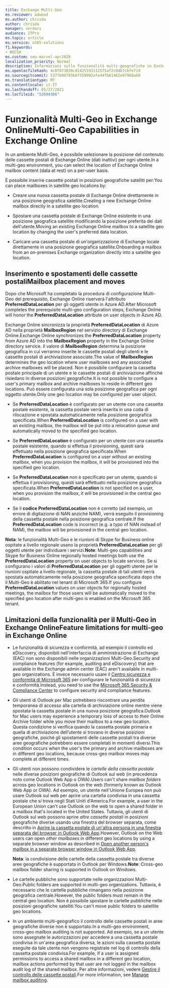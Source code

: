 ```yaml
---
title: Exchange Multi-Geo
ms.reviewer: adwood
ms.author: chrisda
author: chrisda
manager: serdars
audience: ITPro
ms.topic: article
ms.service: o365-solutions
f1.keywords:
- NOCSH
ms.custom: seo-marvel-apr2020
localization_priority: Normal
description: Informazioni sulle funzionalità multi-geografiche in Exchange Online, ad esempio limitazioni delle funzionalità e posizionamento delle cassette postali.
ms.openlocfilehash: 4c8f873039cd14251931125f5af2c04b7cbfe719
ms.sourcegitcommit: 5377b00703b6f559092afe44fb61462e97968a60
ms.translationtype: MT
ms.contentlocale: it-IT
ms.lasthandoff: 05/27/2021
ms.locfileid: "52694306"
---
```

# <a name="multi-geo-capabilities-in-exchange-online"></a><span data-ttu-id="016ee-103">Funzionalità Multi-Geo in Exchange Online</span><span class="sxs-lookup"><span data-stu-id="016ee-103">Multi-Geo Capabilities in Exchange Online</span></span>

<span data-ttu-id="016ee-104">In un ambiente Multi-Geo, è possibile selezionare la posizione del contenuto delle cassette postali di Exchange Online (dati inattivi) per ogni utente.</span><span class="sxs-lookup"><span data-stu-id="016ee-104">In a multi-geo environment, you can select the location of Exchange Online mailbox content (data at rest) on a per-user basis.</span></span>

<span data-ttu-id="016ee-105">È possibile inserire cassette postali in posizioni geografiche satelliti per:</span><span class="sxs-lookup"><span data-stu-id="016ee-105">You can place mailboxes in satellite geo locations by:</span></span>

- <span data-ttu-id="016ee-106">Creare una nuova cassetta postale di Exchange Online direttamente in una posizione geografica satellite.</span><span class="sxs-lookup"><span data-stu-id="016ee-106">Creating a new Exchange Online mailbox directly in a satellite geo location.</span></span>

- <span data-ttu-id="016ee-107">Spostare una cassetta postale di Exchange Online esistente in una posizione geografica satellite modificando la posizione preferita dei dati dell'utente.</span><span class="sxs-lookup"><span data-stu-id="016ee-107">Moving an existing Exchange Online mailbox to a satellite geo location by changing the user's preferred data location.</span></span>

- <span data-ttu-id="016ee-108">Caricare una cassetta postale di un'organizzazione di Exchange locale direttamente in una posizione geografica satellite.</span><span class="sxs-lookup"><span data-stu-id="016ee-108">Onboarding a mailbox from an on-premises Exchange organization directly into a satellite geo location.</span></span>

## <a name="mailbox-placement-and-moves"></a><span data-ttu-id="016ee-109">Inserimento e spostamenti delle cassette postali</span><span class="sxs-lookup"><span data-stu-id="016ee-109">Mailbox placement and moves</span></span>

<span data-ttu-id="016ee-110">Dopo che Microsoft ha completato la procedura di configurazione Multi-Geo del prerequisito, Exchange Online riserverà l'attributo **PreferredDataLocation** per gli oggetti utente in Azure AD.</span><span class="sxs-lookup"><span data-stu-id="016ee-110">After Microsoft completes the prerequisite multi-geo configuration steps, Exchange Online will honor the **PreferredDataLocation** attribute on user objects in Azure AD.</span></span>

<span data-ttu-id="016ee-111">Exchange Online sincronizza la proprietà **PreferredDataLocation** di Azure AD nella proprietà **MailboxRegion** nel servizio directory di Exchange Online.</span><span class="sxs-lookup"><span data-stu-id="016ee-111">Exchange Online synchronizes the **PreferredDataLocation** property from Azure AD into the **MailboxRegion** property in the Exchange Online directory service.</span></span> <span data-ttu-id="016ee-112">Il valore di **MailboxRegion** determina la posizione geografica in cui verranno inserite le cassette postali degli utenti e le cassette postali di archiviazione associate.</span><span class="sxs-lookup"><span data-stu-id="016ee-112">The value of **MailboxRegion** determines the geo location where user mailboxes and any associated archive mailboxes will be placed.</span></span> <span data-ttu-id="016ee-113">Non è possibile configurare la cassetta postale principale di un utente e le cassette postali di archiviazione affinché risiedano in diverse posizioni geografiche.</span><span class="sxs-lookup"><span data-stu-id="016ee-113">It is not possible to configure a user's primary mailbox and archive mailboxes to reside in different geo locations.</span></span> <span data-ttu-id="016ee-114">Può essere configurata una sola posizione geografica per ogni oggetto utente.</span><span class="sxs-lookup"><span data-stu-id="016ee-114">Only one geo location may be configured per user object.</span></span>

- <span data-ttu-id="016ee-115">Se **PreferredDataLocation** è configurato per un utente con una cassetta postale esistente, la cassetta postale verrà inserita in una coda di rilocazione e spostata automaticamente nella posizione geografica specificata.</span><span class="sxs-lookup"><span data-stu-id="016ee-115">When **PreferredDataLocation** is configured on a user with an existing mailbox, the mailbox will be put into a relocation queue and automatically moved to the specified geo location.</span></span>

- <span data-ttu-id="016ee-116">Se **PreferredDataLocation** è configurato per un utente con una cassetta postale esistente, quando si effettua il provisioning, questi sarà effettuato nella posizione geografica specificata.</span><span class="sxs-lookup"><span data-stu-id="016ee-116">When **PreferredDataLocation** is configured on a user without an existing mailbox, when you provision the mailbox, it will be provisioned into the specified geo location.</span></span>

- <span data-ttu-id="016ee-117">Se **PreferredDataLocation** non è specificato per un utente, quando si effettua il provisioning, questi sarà effettuato nella posizione geografica specificata.</span><span class="sxs-lookup"><span data-stu-id="016ee-117">When **PreferredDataLocation** is not specified on a user, when you provision the mailbox, it will be provisioned in the central geo location.</span></span>

- <span data-ttu-id="016ee-118">Se il **codice PreferredDataLocation** non è corretto (ad esempio, un errore di digitazione di NAN anziché NAM), verrà eseguito il provisioning della cassetta postale nella posizione geografica centrale.</span><span class="sxs-lookup"><span data-stu-id="016ee-118">If the **PreferredDataLocation** code is incorrect (e.g. a typo of NAN instead of NAM), the mailbox will be provisioned in the central geo location.</span></span>

<span data-ttu-id="016ee-119">**Nota**: le funzionalità Multi-Geo e le riunioni di Skype for Business online ospitate a livello regionale usano la proprietà **PreferredDataLocation** per gli oggetti utente per individuare i servizi.</span><span class="sxs-lookup"><span data-stu-id="016ee-119">**Note**: Multi-geo capabilities and Skype for Business Online regionally hosted meetings both use the **PreferredDataLocation** property on user objects to locate services.</span></span> <span data-ttu-id="016ee-120">Se si configurano i valori di **PreferredDataLocation** per gli oggetti utente per le riunioni ospitate a livello regionale, la cassetta postale di tali utenti verrà spostata automaticamente nella posizione geografica specificata dopo che il Multi-Geo è abilitato nel tenant di Microsoft 365.</span><span class="sxs-lookup"><span data-stu-id="016ee-120">If you configure **PreferredDataLocation** values on user objects for regionally hosted meetings, the mailbox for those users will be automatically moved to the specified geo location after multi-geo is enabled on the Microsoft 365 tenant.</span></span>

## <a name="feature-limitations-for-multi-geo-in-exchange-online"></a><span data-ttu-id="016ee-121">Limitazioni della funzionalità per il Multi-Geo in Exchange Online</span><span class="sxs-lookup"><span data-stu-id="016ee-121">Feature limitations for multi-geo in Exchange Online</span></span>

- <span data-ttu-id="016ee-122">Le funzionalità di sicurezza e conformità, ad esempio il controllo ed eDiscovery, disponibili nell'interfaccia di amministrazione di Exchange (EAC) non sono disponibili nelle organizzazioni Multi-Geo.</span><span class="sxs-lookup"><span data-stu-id="016ee-122">Security and compliance features (for example, auditing and eDiscovery) that are available in the Exchange admin center (EAC) aren't available in multi-geo organizations.</span></span> <span data-ttu-id="016ee-123">È invece necessario usare il [Centro sicurezza e conformità di Microsoft 365](https://support.office.com/article/7e696a40-b86b-4a20-afcc-559218b7b1b8) per configurare le funzionalità di sicurezza e conformità.</span><span class="sxs-lookup"><span data-stu-id="016ee-123">Instead, you need to use the [Microsoft 365 Security & Compliance Center](https://support.office.com/article/7e696a40-b86b-4a20-afcc-559218b7b1b8) to configure security and compliance features.</span></span>

- <span data-ttu-id="016ee-124">Gli utenti di Outlook per Mac potrebbero riscontrare una perdita temporanea di accesso alla cartella di archiviazione online mentre viene spostata la cassetta postale in una nuova posizione geografica.</span><span class="sxs-lookup"><span data-stu-id="016ee-124">Outlook for Mac users may experience a temporary loss of access to their Online Archive folder while you move their mailbox to a new geo location.</span></span> <span data-ttu-id="016ee-125">Questa condizione si verifica quando la cassetta postale primaria e quella di archiviazione dell’utente si trovano in diverse posizioni geografiche, poiché gli spostamenti delle cassette postali tra diverse aree geografiche potrebbero essere completati in momenti diversi.</span><span class="sxs-lookup"><span data-stu-id="016ee-125">This condition occurs when the user's the primary and archive mailboxes are in different geo locations, because cross-geo mailbox moves may complete at different times.</span></span>

- <span data-ttu-id="016ee-126">Gli utenti non possono condividere le *cartelle della cassetta postale* nelle diverse posizioni geografiche di Outlook sul web (in precedenza noto come Outlook Web App o OWA).</span><span class="sxs-lookup"><span data-stu-id="016ee-126">Users can't share *mailbox folders* across geo locations in Outlook on the web (formerly known as Outlook Web App or OWA).</span></span> <span data-ttu-id="016ee-127">Ad esempio, un utente nell'Unione Europea non può usare Outlook sul web per aprire una cartella condivisa in una cassetta postale che si trova negli Stati Uniti d'America.</span><span class="sxs-lookup"><span data-stu-id="016ee-127">For example, a user in the European Union can't use Outlook on the web to open a shared folder in a mailbox that's located in the United States.</span></span> <span data-ttu-id="016ee-128">Tuttavia, gli utenti di Outlook sul web possono aprire *altre cassette postali* in posizioni geografiche diverse usando una finestra del browser separata, come descritto in [Aprire la cassetta postale di un'altra persona in una finestra separata del browser in Outlook Web App](https://support.office.com/article/A909AD30-E413-40B5-A487-0EA70B763081#__toc372210362).</span><span class="sxs-lookup"><span data-stu-id="016ee-128">However, Outlook on the Web users can open *other mailboxes* in different geo locations by using a separate browser window as described in [Open another person's mailbox in a separate browser window in Outlook Web App](https://support.office.com/article/A909AD30-E413-40B5-A487-0EA70B763081#__toc372210362).</span></span>

  <span data-ttu-id="016ee-129">**Nota**: la condivisione delle cartelle della cassetta postale tra diverse aree geografiche è supportata in Outlook per Windows.</span><span class="sxs-lookup"><span data-stu-id="016ee-129">**Note**: Cross-geo mailbox folder sharing is supported in Outlook on Windows.</span></span>

- <span data-ttu-id="016ee-130">Le cartelle pubbliche sono supportate nelle organizzazioni Multi-Geo.</span><span class="sxs-lookup"><span data-stu-id="016ee-130">Public folders are supported in multi-geo organizations.</span></span> <span data-ttu-id="016ee-131">Tuttavia, è necessario che le cartelle pubbliche rimangano nella posizione geografica centrale.</span><span class="sxs-lookup"><span data-stu-id="016ee-131">However, the public folders must remain in the central geo location.</span></span> <span data-ttu-id="016ee-132">Non è possibile spostare le cartelle pubbliche nelle posizioni geografiche satelliti.</span><span class="sxs-lookup"><span data-stu-id="016ee-132">You can't move public folders to satellite geo locations.</span></span>

- <span data-ttu-id="016ee-133">In un ambiente multi-geografico il controllo delle cassette postali in aree geografiche diverse non è supportato.</span><span class="sxs-lookup"><span data-stu-id="016ee-133">In a multi-geo environment, cross-geo mailbox auditing is not supported.</span></span> <span data-ttu-id="016ee-134">Ad esempio, se a un utente sono assegnate le autorizzazioni per accedere a una cassetta postale condivisa in un'area geografica diversa, le azioni sulla cassetta postale eseguite da tale utente non vengono registrate nel log di controllo della cassetta postale condivisa.</span><span class="sxs-lookup"><span data-stu-id="016ee-134">For example, if a user is assigned permissions to access a shared mailbox in a different geo location, mailbox actions performed by that user are not logged in the mailbox audit log of the shared mailbox.</span></span> <span data-ttu-id="016ee-135">Per altre informazioni, vedere [Gestire il controllo delle cassette postali](../compliance/enable-mailbox-auditing.md?view=o365-worldwide).</span><span class="sxs-lookup"><span data-stu-id="016ee-135">For more information, see [Manage mailbox auditing](../compliance/enable-mailbox-auditing.md?view=o365-worldwide).</span></span>
